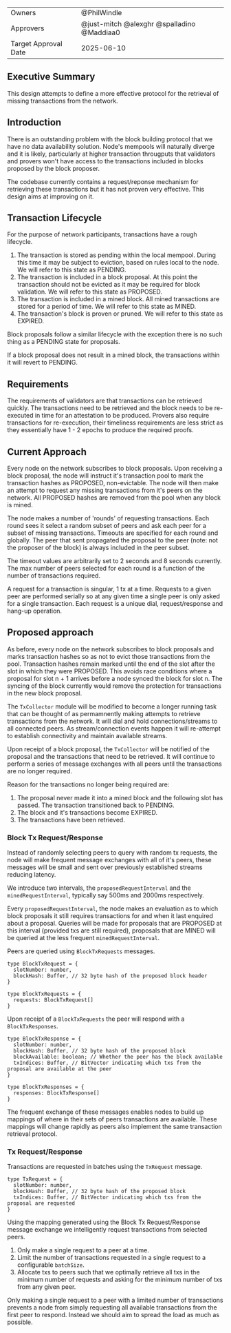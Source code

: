 |                      |                                                                                               |
| -------------------- | --------------------------------------------------------------------------------------------- |
| Owners               | @PhilWindle                                                                                   |
| Approvers            | @just-mitch @alexghr @spalladino  @Maddiaa0                                                   |
| Target Approval Date | 2025-06-10                                                                                    |


## Executive Summary

This design attempts to define a more effective protocol for the retrieval of missing transactions from the network.


## Introduction

There is an outstanding problem with the block building protocol that we have no data availability solution. Node's mempools will naturally diverge and it is likely, particularly at higher transaction througputs that validators and provers won't have access to the transactions included in blocks proposed by the block proposer.

The codebase currently contains a request/reponse mechanism for retrieving these transactions but it has not proven very effective. This design aims at improving on it.

## Transaction Lifecycle

For the purpose of network participants, transactions have a rough lifecycle.

1. The transaction is stored as pending within the local mempool. During this time it may be subject to eviction, based on rules local to the node. We will refer to this state as PENDING.
2. The transaction is included in a block proposal. At this point the transaction should not be evicted as it may be required for block validation. We will refer to this state as PROPOSED.
3. The transaction is included in a mined block. All mined transactions are stored for a period of time. We will refer to this state as MINED.
4. The transaction's block is proven or pruned. We will refer to this state as EXPIRED.

Block proposals follow a similar lifecycle with the exception there is no such thing as a PENDING state for proposals.

If a block proposal does not result in a mined block, the transactions within it will revert to PENDING.

## Requirements

The requirements of validators are that transactions can be retrieved quickly. The transactions need to be retrieved and the block needs to be re-executed in time for an attestation to be produced. Provers also require transactions for re-execution, their timeliness requirements are less strict as they essentially have 1 - 2 epochs to produce the required proofs.


## Current Approach

Every node on the network subscribes to block proposals. Upon receiving a block proposal, the node will instruct it's transaction pool to mark the transaction hashes as PROPOSED, non-evictable. The node will then make an attempt to request any missing transactions from it's peers on the network. All PROPOSED hashes are removed from the pool when any block is mined.

The node makes a number of 'rounds' of requesting transactions. Each round sees it select a random subset of peers and ask each peer for a subset of missing transactions. Timeouts are specified for each round and globally. The peer that sent propagated the proposal to the peer (note: not the proposer of the block) is always included in the peer subset.

The timeout values are arbitrarily set to 2 seconds and 8 seconds currently. The max number of peers selected for each round is a function of the number of transactions required.

A request for a transaction is singular, 1 tx at a time. Requests to a given peer are performed serially so at any given time a single peer is only asked for a single transaction. Each request is a unique dial, request/response and hang-up operation.

## Proposed approach

As before, every node on the network subscribes to block proposals and marks transaction hashes so as not to evict those transactions from the pool. Transaction hashes remain marked until the end of the slot after the slot in which they were PROPOSED. This avoids race conditions where a proposal for slot n + 1 arrives before a node synced the block for slot n. The syncing of the block currently would remove the protection for transactions in the new block proposal.

The `TxCollector` module will be modified to become a longer running task that can be thought of as permamnently making attempts to retrieve transactions from the network. It will dial and hold connections/streams to all connected peers. As stream/connection events happen it will re-attempt to establish connectivity and maintain available streams.

Upon receipt of a block proposal, the `TxCollector` will be notified of the proposal and the transactions that need to be retrieved. It will continue to perform a series of message exchanges with all peers until the transactions are no longer required.

Reason for the transactions no longer being required are:

1. The proposal never made it into a mined block and the following slot has passed. The transaction transitioned back to PENDING.
2. The block and it's transactions become EXPIRED.
3. The transactions have been retrieved.

### Block Tx Request/Response

Instead of randomly selecting peers to query with random tx requests, the node will make frequent message exchanges with all of it's peers, these messages will be small and sent over previously established streams reducing latency.

We introduce two intervals, the `proposedRequestInterval` and the `minedRequestInterval`, typically say 500ms and 2000ms respectively. 

Every `proposedRequestInterval`, the node makes an evaluation as to which block proposals it still requires transactions for and when it last enquired about a proposal. Queries will be made for proposals that are PROPOSED at this interval (provided txs are still required), proposals that are MINED will be queried at the less frequent `minedRequestInterval`.

Peers are queried using `BlockTxRequests` messages.

```
type BlockTxRequest = {
  slotNumber: number,
  blockHash: Buffer, // 32 byte hash of the proposed block header
}

type BlockTxRequests = {
  requests: BlockTxRequest[]
}
```

Upon receipt of a `BlockTxRequests` the peer will respond with a `BlockTxResponses`.

```
type BlockTxResponse = {
  slotNumber: number,
  blockHash: Buffer, // 32 byte hash of the proposed block 
  blockAvailable: boolean; // Whether the peer has the block available
  txIndices: Buffer, // BitVector indicating which txs from the proposal are available at the peer
}

type BlockTxResponses = {
  responses: BlockTxResponse[]
}
```

The frequent exchange of these messages enables nodes to build up mappings of where in their sets of peers transactions are available. These mappings will change rapidly as peers also implement the same transaction retrieval protocol.

### Tx Request/Response

Transactions are requested in batches using the `TxRequest` message.

```
type TxRequest = {
  slotNumber: number,
  blockHash: Buffer, // 32 byte hash of the proposed block
  txIndices: Buffer, // BitVector indicating which txs from the proposal are requested
}
```

Using the mapping generated using the Block Tx Request/Response message exchange we intelligently request transactions from selected peers.

1. Only make a single request to a peer at a time.
2. Limit the number of transactions requested in a single request to a configurable `batchSize`.
3. Allocate txs to peers such that we optimally retrieve all txs in the minimum number of requests and asking for the minimum number of txs from any given peer.

Only making a single request to a peer with a limited number of transactions prevents a node from simply requesting all available transactions from the first peer to respond. Instead we should aim to spread the load as much as possible.

